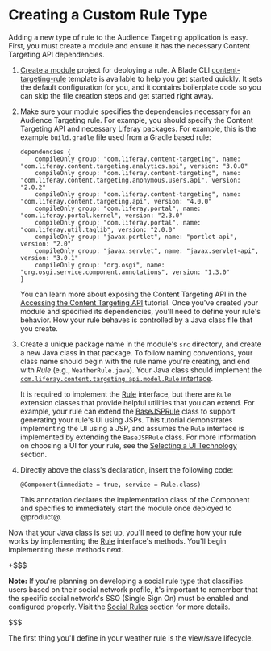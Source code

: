 # Creating a Custom Rule Type [](id=creating-a-custom-rule-type)

Adding a new type of rule to the Audience Targeting application is easy. First,
you must create a module and ensure it has the necessary Content Targeting API 
dependencies.

1.  [Create a module](/develop/tutorials/-/knowledge_base/7-0/starting-module-development#creating-a-module) 
    project for deploying a rule. A Blade CLI [content-targeting-rule](/develop/reference/-/knowledge_base/7-0/content-targeting-rule-template)
    template is available to help you get started quickly. It sets the default
    configuration for you, and it contains boilerplate code so you can skip the
    file creation steps and get started right away.

2.  Make sure your module specifies the dependencies necessary for an Audience
    Targeting rule. For example, you should specify the Content Targeting API
    and necessary Liferay packages. For example, this is the example
    `build.gradle` file used from a Gradle based rule:

        dependencies {
            compileOnly group: "com.liferay.content-targeting", name: "com.liferay.content.targeting.analytics.api", version: "3.0.0"
            compileOnly group: "com.liferay.content-targeting", name: "com.liferay.content.targeting.anonymous.users.api", version: "2.0.2"
            compileOnly group: "com.liferay.content-targeting", name: "com.liferay.content.targeting.api", version: "4.0.0"
            compileOnly group: "com.liferay.portal", name: "com.liferay.portal.kernel", version: "2.3.0"
            compileOnly group: "com.liferay.portal", name: "com.liferay.util.taglib", version: "2.0.0"
            compileOnly group: "javax.portlet", name: "portlet-api", version: "2.0"
            compileOnly group: "javax.servlet", name: "javax.servlet-api", version: "3.0.1"
            compileOnly group: "org.osgi", name: "org.osgi.service.component.annotations", version: "1.3.0"
        }

    You can learn more about exposing the Content Targeting API in the
    [Accessing the Content Targeting API](/develop/tutorials/-/knowledge_base/7-0/accessing-the-content-targeting-api)
    tutorial. Once you've created your module and specified its dependencies,
    you'll need to define your rule's behavior. How your rule behaves is
    controlled by a Java class file that you create.

3.  Create a unique package name in the module's `src` directory, and create a
    new Java class in that package. To follow naming conventions, your class
    name should begin with the rule name you're creating, and end with *Rule*
    (e.g., `WeatherRule.java`). Your Java class should implement the
    [`com.liferay.content.targeting.api.model.Rule` interface](@app-ref@/content-targeting/2.0.0/javadocs/com/liferay/content/targeting/api/model/Rule.html).

    It is required to implement the
    [Rule](@app-ref@/content-targeting/2.0.0/javadocs/com/liferay/content/targeting/api/model/Rule.html)
    interface, but there are `Rule`
    extension classes that provide helpful utilities that you can extend. For
    example, your rule can extend the
    [BaseJSPRule](@app-ref@/content-targeting/2.0.0/javadocs/com/liferay/content/targeting/api/model/BaseJSPRule.html)
    class to support generating your rule's UI using JSPs. This tutorial demonstrates implementing the UI using a JSP,
    and assumes the `Rule` interface is implemented by extending the `BaseJSPRule` class. For more information on
    choosing a UI for your rule, see the
    [Selecting a UI Technology](/develop/tutorial/-/knowledge_base/7-0/best-practices-for-rules#selecting-a-ui-technology)
    section.

4.  Directly above the class's declaration, insert the following code:

        @Component(immediate = true, service = Rule.class)

    This annotation declares the implementation class of the Component and
    specifies to immediately start the module once deployed to @product@.

Now that your Java class is set up, you'll need to define how your rule works by
implementing the
[Rule](@app-ref@/content-targeting/2.0.0/javadocs/com/liferay/content/targeting/api/model/Rule.html)
interface's methods. You'll begin implementing these methods next.

+$$$

**Note:** If you're planning on developing a social rule type that classifies
users based on their social network profile, it's important to remember that
the specific social network's SSO (Single Sign On) must be enabled and
configured properly. Visit the
[Social Rules](/discover/portal/-/knowledge_base/7-0/liferay-audience-targeting-rules#social-rules)
section for more details.

$$$

The first thing you'll define in your weather rule is the view/save lifecycle.
